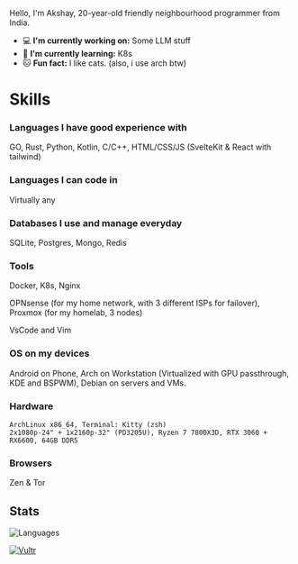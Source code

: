 Hello, I'm Akshay, 20-year-old friendly neighbourhood programmer from India.

- :computer: **I'm currently working on:**  Some LLM stuff
- :school: **I'm currently learning:**  K8s
- :cat: **Fun fact:** I like cats. (also, i use arch btw)

# Skills

### Languages I have good experience with
GO, Rust, Python, Kotlin, C/C++, HTML/CSS/JS (SvelteKit & React with tailwind)

### Languages I can code in
Virtually any

### Databases I use and manage everyday
SQLite, Postgres, Mongo, Redis


### Tools
Docker, K8s, Nginx

OPNsense (for my home network, with 3 different ISPs for failover), Proxmox (for my homelab, 3 nodes)

VsCode and Vim


### OS on my devices
Android on Phone, Arch on Workstation (Virtualized with GPU passthrough, KDE and BSPWM), Debian on servers and VMs.

### Hardware
```
ArchLinux x86_64, Terminal: Kitty (zsh)
2x1080p-24" + 1x2160p-32" (PD3205U), Ryzen 7 7800X3D, RTX 3060 + RX6600, 64GB DDR5
```

### Browsers
Zen & Tor

## Stats

![Languages](https://github-readme-stats.vercel.app/api/top-langs/?username=thehamkercat&theme=github_dark&layout=compact&exclude_repo=WilliamButcherBot,Telegram_VC_Bot,SpamProtectionRobot,GdriveSearcherBot,LunaChatBot)

<a href="https://www.vultr.com/?ref=9456307"><img src="https://img.shields.io/badge/Vultr-007BFC.svg?style=for-the-badge&logo=vultr" alt="Vultr" /></a>
